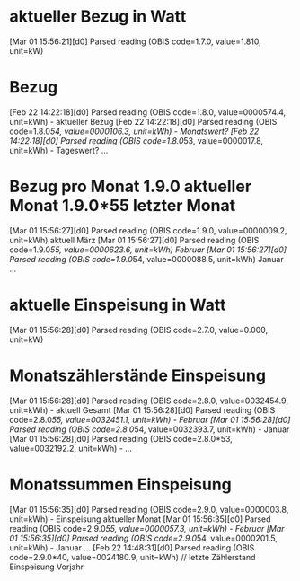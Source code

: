 # aktueller Bezug in Watt
[Mar 01 15:56:21][d0]   Parsed reading (OBIS code=1.7.0, value=1.810, unit=kW)

# Bezug
[Feb 22 14:22:18][d0]   Parsed reading (OBIS code=1.8.0, value=0000574.4, unit=kWh) - aktueller Bezug
[Feb 22 14:22:18][d0]   Parsed reading (OBIS code=1.8.0*54, value=0000106.3, unit=kWh) - Monatswert?
[Feb 22 14:22:18][d0]   Parsed reading (OBIS code=1.8.0*53, value=0000017.8, unit=kWh) - Tageswert?
...

# Bezug pro Monat 1.9.0 aktueller Monat 1.9.0*55 letzter Monat
[Mar 01 15:56:27][d0]   Parsed reading (OBIS code=1.9.0, value=0000009.2, unit=kWh) aktuell März
[Mar 01 15:56:27][d0]   Parsed reading (OBIS code=1.9.0*55, value=0000623.6, unit=kWh) Februar
[Mar 01 15:56:27][d0]   Parsed reading (OBIS code=1.9.0*54, value=0000088.5, unit=kWh) Januar
...

# aktuelle Einspeisung in Watt
[Mar 01 15:56:28][d0]   Parsed reading (OBIS code=2.7.0, value=0.000, unit=kW)

# Monatszählerstände Einspeisung
[Mar 01 15:56:28][d0]   Parsed reading (OBIS code=2.8.0, value=0032454.9, unit=kWh) - aktuell Gesamt
[Mar 01 15:56:28][d0]   Parsed reading (OBIS code=2.8.0*55, value=0032451.1, unit=kWh) - Februar
[Mar 01 15:56:28][d0]   Parsed reading (OBIS code=2.8.0*54, value=0032393.7, unit=kWh) - Januar
[Mar 01 15:56:28][d0]   Parsed reading (OBIS code=2.8.0*53, value=0032192.2, unit=kWh) - ...

# Monatssummen Einspeisung
[Mar 01 15:56:35][d0]   Parsed reading (OBIS code=2.9.0, value=0000003.8, unit=kWh) - Einspeisung aktueller Monat
[Mar 01 15:56:35][d0]   Parsed reading (OBIS code=2.9.0*55, value=0000057.3, unit=kWh) - Februar
[Mar 01 15:56:35][d0]   Parsed reading (OBIS code=2.9.0*54, value=0000201.5, unit=kWh) - Januar
...
[Feb 22 14:48:31][d0]   Parsed reading (OBIS code=2.9.0*40, value=0024180.9, unit=kWh) // letzte Zählerstand Einspeisung Vorjahr
